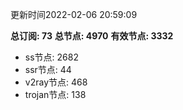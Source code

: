 更新时间2022-02-06 20:59:09

**总订阅: 73**
**总节点: 4970**
**有效节点: 3332**
- ss节点: 2682
- ssr节点: 44
- v2ray节点: 468
- trojan节点: 138
